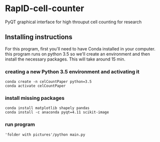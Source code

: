 # RapID-cell-counter
PyQT graphical interface for high throuput cell counting for research

## Installing instructions
For this program, first you'll need to have Conda installed in your computer.
this program runs on python 3.5 so we'll create an environment and then install the necessary packages. This will take around 15 min.

### creating a new Python 3.5  environment and activating it
```
conda create -n celCountPaper python=3.5
conda activate celCountPaper
```

### install missing packages
```
conda install matplotlib shapely pandas 
conda install -c anaconda pyqt=4.11 scikit-image 
```
### run program 
```
'folder with pictures'/python main.py
```


